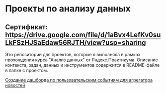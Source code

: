 # Проекты по анализу данных
## Сертификат: https://drive.google.com/file/d/1aBvx4LefKv0suLkFSzHJSaEdaw56RJTH/view?usp=sharing

Это репозиторий для проектов, которые я выполняла в рамках прохождения курса "Анализ данных" от Яндекс.Практикума. Описание контекста, задач, данных и инструментов содержится в README-файле в папке с проектом. 

[Создание дашборда по пользовательским событиям для агрегатора новостей](https://github.com/sykurmola/cringe_analysis/blob/main/automatization/zen.ipynb)
